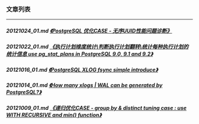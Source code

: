 ### 文章列表  
----  
##### 20121024_01.md   [《PostgreSQL 优化CASE - 无序UUID性能问题诊断》](20121024_01.md)  
##### 20121022_01.md   [《执行计划维度统计\判断执行计划翻转\统计每种执行计划的统计信息 use pg_stat_plans in PostgreSQL 9.0, 9.1 and 9.2》](20121022_01.md)  
##### 20121016_01.md   [《PostgreSQL XLOG fsync simple introduce》](20121016_01.md)  
##### 20121014_01.md   [《How many xlogs | WAL can be generated by PostgreSQL?》](20121014_01.md)  
##### 20121009_01.md   [《递归优化CASE - group by & distinct tuning case : use WITH RECURSIVE and min() function》](20121009_01.md)  
